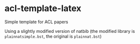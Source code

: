 # acl-template-latex

Simple template for ACL papers

Using a slightly modified version of natbib (the modified library is `plainnatsimple.bst`, the original is `plainnat.bst`)
